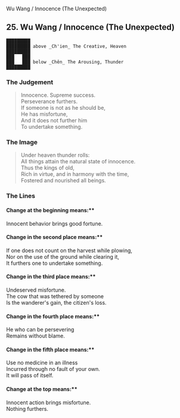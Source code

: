 Wu Wang / Innocence (The Unexpected)
## 25. Wu Wang / Innocence (The Unexpected)
    █████████
    █████████ above _Ch'ien_ The Creative, Heaven  
    █████████
    ███   ███
    ███   ███ below _Chên_ The Arousing, Thunder  
    █████████
### The Judgement
> Innocence. Supreme success.  
 Perseverance furthers.  
 If someone is not as he should be,  
 He has misfortune,  
 And it does not further him  
 To undertake something.
### The Image
> Under heaven thunder rolls:  
 All things attain the natural state of innocence.  
 Thus the kings of old,  
 Rich in virtue, and in harmony with the time,  
 Fostered and nourished all beings.
### The Lines

#### Change at the beginning means:**  
 Innocent behavior brings good fortune.
#### Change in the second place means:**  
 If one does not count on the harvest while plowing,  
 Nor on the use of the ground while clearing it,  
 It furthers one to undertake something.
#### Change in the third place means:**  
 Undeserved misfortune.  
 The cow that was tethered by someone  
 Is the wanderer's gain, the citizen's loss.
#### Change in the fourth place means:**  
 He who can be persevering  
 Remains without blame.
#### Change in the fifth place means:**  
 Use no medicine in an illness  
 Incurred through no fault of your own.  
 It will pass of itself.
#### Change at the top means:**  
 Innocent action brings misfortune.  
 Nothing furthers.




